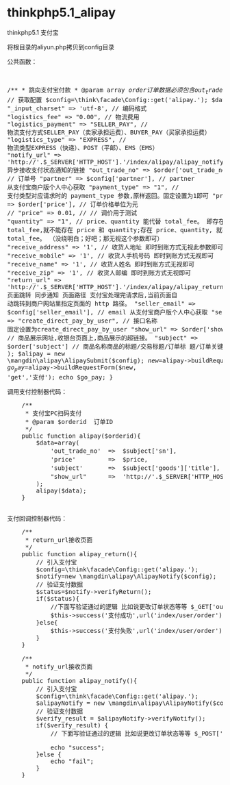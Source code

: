 # thinkphp5.1_alipay
thinkphp5.1 支付宝

将根目录的aliyun.php拷贝到config目录

公共函数：
    <pre>    
    /**
     * 跳向支付宝付款
     * @param  array $order 订单数据 必须包含 out_trade_no(订单号)、price(订单金额)、subject(商品名称标题)
     */
    function alipay($order){
        // 获取配置
        $config=\think\facade\Config::get('alipay.');
        $data=array(
            "_input_charset" => 'utf-8', // 编码格式
            "logistics_fee" => "0.00", // 物流费用
            "logistics_payment" => "SELLER_PAY", // 物流支付方式SELLER_PAY（卖家承担运费）、BUYER_PAY（买家承担运费）
            "logistics_type" => "EXPRESS", // 物流类型EXPRESS（快递）、POST（平邮）、EMS（EMS）
            "notify_url" => 'http://'.$_SERVER['HTTP_HOST'].'/index/alipay/alipay_notify', // 异步接收支付状态通知的链接
            "out_trade_no" => $order['out_trade_no'], // 订单号
            "partner" => $config['partner'], // partner 从支付宝商户版个人中心获取
            "payment_type" => "1", // 支付类型对应请求时的 payment_type 参数,原样返回。固定设置为1即可
            "price" => $order['price'], // 订单价格单位为元
            // "price" => 0.01, // // 调价用于测试
            "quantity" => "1", // price、quantity 能代替 total_fee。 即存在 total_fee,就不能存在 price 和 quantity;存在 price、quantity, 就不能存在 total_fee。 （没绕明白；好吧；那无视这个参数即可）
            "receive_address" => '1', // 收货人地址 即时到账方式无视此参数即可
            "receive_mobile" => '1', // 收货人手机号码 即时到账方式无视即可
            "receive_name" => '1', // 收货人姓名 即时到账方式无视即可
            "receive_zip" => '1', // 收货人邮编 即时到账方式无视即可
            "return_url" => 'http://'.$_SERVER['HTTP_HOST'].'/index/alipay/alipay_return', // 页面跳转 同步通知 页面路径 支付宝处理完请求后,当前页面自 动跳转到商户网站里指定页面的 http 路径。
            "seller_email" => $config['seller_email'], // email 从支付宝商户版个人中心获取
            "service" => "create_direct_pay_by_user", // 接口名称 固定设置为create_direct_pay_by_user
            "show_url" => $order['show_url'], // 商品展示网址,收银台页面上,商品展示的超链接。
            "subject" => $order['subject'] // 商品名称商品的标题/交易标题/订单标 题/订单关键字等
        );
        $alipay = new \mangdin\alipay\AlipaySubmit($config);
        $new=$alipay->buildRequestPara($data);
        $go_pay=$alipay->buildRequestForm($new, 'get','支付');
        echo $go_pay;
    }
    </pre>
    
   调用支付控制器代码：
   <pre>
    /**
     * 支付宝PC扫码支付
     * @param $orderid  订单ID
     */
    public function alipay($orderid){
        $data=array(
            'out_trade_no'  =>  $subject['sn'],             //订单编号
            'price'         =>  $price,                     //订单价格
            'subject'       =>  $subject['goods']['title'],        //商品名称商品的标题/交易标题/订单标 题/订单关键字等
            "show_url"      =>  'http://'.$_SERVER['HTTP_HOST']    // 商品展示网址,收银台页面上,商品展示的超链接（支付界面标题可以跳转链接）。
        );
        alipay($data);
    }
    </pre>
    
   支付回调控制器代码：
   <pre>
    /**
     * return_url接收页面
     */
    public function alipay_return(){
        // 引入支付宝
        $config=\think\facade\Config::get('alipay.');
        $notify=new \mangdin\alipay\AlipayNotify($config);
        // 验证支付数据
        $status=$notify->verifyReturn();
        if($status){
            //下面写验证通过的逻辑 比如说更改订单状态等等 $_GET['out_trade_no'] 为订单号；
            $this->success('支付成功',url('index/user/order'));
        }else{
            $this->success('支付失败',url('index/user/order'));
        }
    }

    /**
     * notify_url接收页面
     */
    public function alipay_notify(){
        // 引入支付宝
        $config=\think\facade\Config::get('alipay.');
        $alipayNotify = new \mangdin\alipay\AlipayNotify($config);
        // 验证支付数据
        $verify_result = $alipayNotify->verifyNotify();
        if($verify_result) {
            // 下面写验证通过的逻辑 比如说更改订单状态等等 $_POST['out_trade_no'] 为订单号；
            
            echo "success";
        }else {
            echo "fail";
        }
    }
    </pre>
